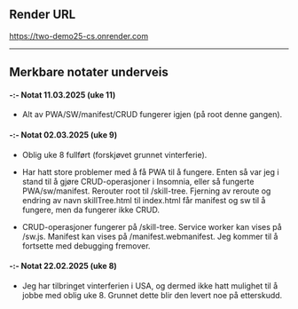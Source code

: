## Render URL
https://two-demo25-cs.onrender.com

- - - - - - - - - - - - - - - - - - - - - - - - -

## Merkbare notater underveis

#### -:- Notat 11.03.2025 (uke 11)
* Alt av PWA/SW/manifest/CRUD fungerer igjen (på root denne gangen).

#### -:- Notat 02.03.2025 (uke 9)
* Oblig uke 8 fullført (forskjøvet grunnet vinterferie).
* Har hatt store problemer med å få PWA til å fungere. Enten så var jeg i stand til å gjøre CRUD-operasjoner i Insomnia, eller så fungerte PWA/sw/manifest. Rerouter root til /skill-tree. Fjerning av reroute og endring av navn skillTree.html til index.html får manifest og sw til å fungere, men da fungerer ikke CRUD.

* CRUD-operasjoner fungerer på /skill-tree. Service worker kan vises på /sw.js. Manifest kan vises på /manifest.webmanifest. Jeg kommer til å fortsette med debugging fremover.

#### -:- Notat 22.02.2025 (uke 8)
* Jeg har tilbringet vinterferien i USA, og dermed ikke hatt mulighet til å jobbe med oblig uke 8. Grunnet dette blir den levert noe på etterskudd.